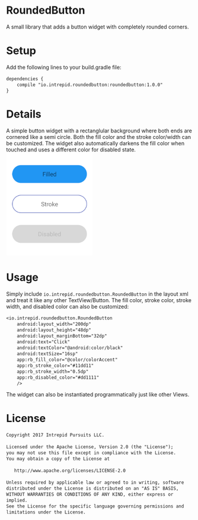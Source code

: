 # RoundedButton
A small library that adds a button widget with completely rounded corners.

Setup
=======
Add the following lines to your build.gradle file:
```
dependencies {
    compile "io.intrepid.roundedbutton:roundedbutton:1.0.0"
}
```

Details
=======
A simple button widget with a rectanglular background where both ends are cornered like a semi circle. Both the fill color and the stroke color/width can be customized. The widget also automatically darkens the fill color when touched and uses a different color for disabled state.
<br/>
<img src="screenshot.png" />


Usage
=====
Simply include `io.intrepid.roundedbutton.RoundedButton` in the layout xml and treat it like any other TextView/Button. The fill color, stroke color, stroke width, and disabled color can also be customized:
```
<io.intrepid.roundedbutton.RoundedButton
    android:layout_width="200dp"
    android:layout_height="48dp"
    android:layout_marginBottom="32dp"
    android:text="Click"
    android:textColor="@android:color/black"
    android:textSize="16sp"
    app:rb_fill_color="@color/colorAccent"
    app:rb_stroke_color="#11dd11"
    app:rb_stroke_width="0.5dp"
    app:rb_disabled_color="#dd1111"
    />
```

The widget can also be instantiated programmatically just like other Views.

License
=======
```
Copyright 2017 Intrepid Pursuits LLC.

Licensed under the Apache License, Version 2.0 (the "License");
you may not use this file except in compliance with the License.
You may obtain a copy of the License at

   http://www.apache.org/licenses/LICENSE-2.0

Unless required by applicable law or agreed to in writing, software
distributed under the License is distributed on an "AS IS" BASIS,
WITHOUT WARRANTIES OR CONDITIONS OF ANY KIND, either express or implied.
See the License for the specific language governing permissions and
limitations under the License.
```
